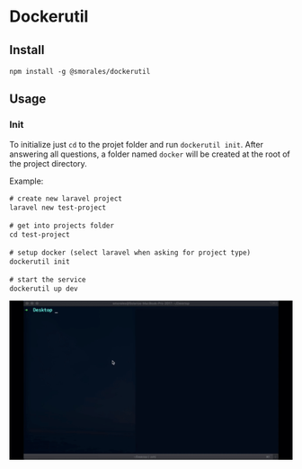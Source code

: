 # Dockerutil

## Install
```shell
npm install -g @smorales/dockerutil
```

## Usage

### Init

To initialize just `cd` to the projet folder and run `dockerutil init`.
After answering all questions, a folder named `docker` will be created at the root of the project directory.  

Example:
```shell
# create new laravel project
laravel new test-project

# get into projects folder
cd test-project

# setup docker (select laravel when asking for project type)
dockerutil init

# start the service
dockerutil up dev
```

![dockerutil-setup](https://raw.githubusercontent.com/smorales/dockerutil/master/images/dockerutil-setup.gif)


